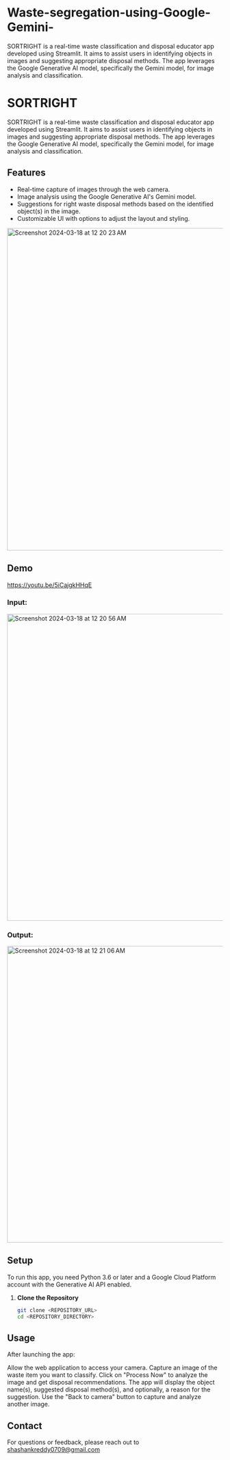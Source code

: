 # Waste-segregation-using-Google-Gemini-
SORTRIGHT is a real-time waste classification and disposal educator app developed using Streamlit. It aims to assist users in identifying objects in images and suggesting appropriate disposal methods. The app leverages the Google Generative AI model, specifically the Gemini model, for image analysis and classification.
# SORTRIGHT

SORTRIGHT is a real-time waste classification and disposal educator app developed using Streamlit. It aims to assist users in identifying objects in images and suggesting appropriate disposal methods. The app leverages the Google Generative AI model, specifically the Gemini model, for image analysis and classification.

## Features

- Real-time capture of images through the web camera.
- Image analysis using the Google Generative AI's Gemini model.
- Suggestions for right waste disposal methods based on the identified object(s) in the image.
- Customizable UI with options to adjust the layout and styling.

<img width="752" alt="Screenshot 2024-03-18 at 12 20 23 AM" src="https://github.com/shashankks0709/Waste-segregation-using-Google-Gemini-/assets/71184502/abde1bbd-002e-40e4-b834-a5e8d7ac55fe">

## Demo
https://youtu.be/5iCajgkHHqE

### Input:
<img width="716" alt="Screenshot 2024-03-18 at 12 20 56 AM" src="https://github.com/shashankks0709/Waste-segregation-using-Google-Gemini-/assets/71184502/a2a0993a-8223-40d4-8680-a17c11785cc0">

### Output:
<img width="692" alt="Screenshot 2024-03-18 at 12 21 06 AM" src="https://github.com/shashankks0709/Waste-segregation-using-Google-Gemini-/assets/71184502/24834cc4-24be-4bfb-945c-7b844ffd8f73">

## Setup

To run this app, you need Python 3.6 or later and a Google Cloud Platform account with the Generative AI API enabled.

1. **Clone the Repository**

   ```bash
   git clone <REPOSITORY_URL>
   cd <REPOSITORY_DIRECTORY>

## Usage
After launching the app:

Allow the web application to access your camera.
Capture an image of the waste item you want to classify.
Click on "Process Now" to analyze the image and get disposal recommendations.
The app will display the object name(s), suggested disposal method(s), and optionally, a reason for the suggestion.
Use the "Back to camera" button to capture and analyze another image.

## Contact
For questions or feedback, please reach out to shashankreddy0709@gmail.com

